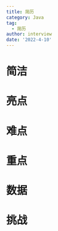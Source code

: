 ```yaml
---
title: 简历
category: Java
tag:
  - 简历
author: interview
date: '2022-4-10'
---
```



# 简洁

# 亮点

# 难点

# 重点

# 数据

# 挑战

